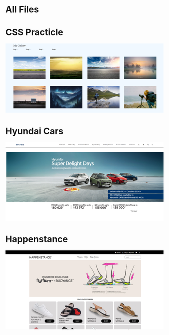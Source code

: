 # All Files

<h1> CSS Practicle </h1>

<img src="https://github.com/BRajendra10/ALL-FILES/blob/09234666d9aad522263d68a5d159c282c8fc794e/CSS%20Practicle.png">

<h1> Hyundai Cars </h1>

<img src="https://github.com/BRajendra10/ALL-FILES/blob/d891bf767778004f7b9df6b64b48a847cfb5182c/Hyundai%20Cars.png">

<h1> Happenstance </h1>

<img src="https://github.com/BRajendra10/ALL-FILES/blob/e2bab59d5191368bbd46550524f833a6a1f788c3/Happenstance.png">
